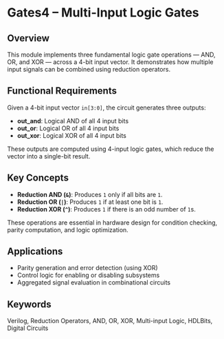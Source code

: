 # Gates4 – Multi-Input Logic Gates

## Overview

This module implements three fundamental logic gate operations — AND, OR, and XOR — across a 4-bit input vector. It demonstrates how multiple input signals can be combined using reduction operators.

## Functional Requirements

Given a 4-bit input vector `in[3:0]`, the circuit generates three outputs:

- **out_and**: Logical AND of all 4 input bits  
- **out_or**: Logical OR of all 4 input bits  
- **out_xor**: Logical XOR of all 4 input bits

These outputs are computed using 4-input logic gates, which reduce the vector into a single-bit result.

## Key Concepts

- **Reduction AND (`&`)**: Produces `1` only if all bits are `1`.
- **Reduction OR (`|`)**: Produces `1` if at least one bit is `1`.
- **Reduction XOR (`^`)**: Produces `1` if there is an odd number of `1`s.

These operations are essential in hardware design for condition checking, parity computation, and logic optimization.

## Applications

- Parity generation and error detection (using XOR)
- Control logic for enabling or disabling subsystems
- Aggregated signal evaluation in combinational circuits

## Keywords

Verilog, Reduction Operators, AND, OR, XOR, Multi-input Logic, HDLBits, Digital Circuits
